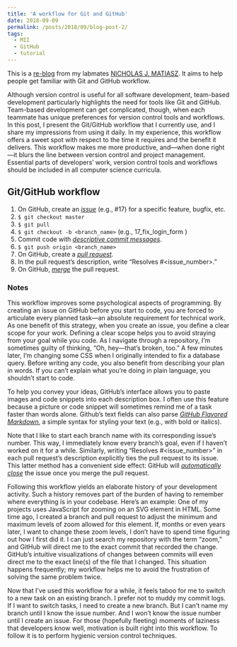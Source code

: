 ```yaml
---
title: 'A workflow for Git and GitHub'
date: 2018-09-09
permalink: /posts/2018/09/blog-post-2/
tags:
  - MII
  - GitHub
  - tutorial
---
```

This is a [re-blog](http://www.matiasz.com/2015/06/30/a-workflow-for-git-and-github/) from my 
labmates [NICHOLAS J. MATIASZ](http://www.matiasz.com/2015/06/30/a-workflow-for-git-and-github/).
It aims to help people get familiar with Git and GitHub workflow.

Although version control is useful for all software development, 
team-based development particularly highlights the need for tools like Git and GitHub. 
Team-based development can get complicated, though, when each teammate has unique 
preferences for version control tools and workflows. In this post, 
I present the Git/GitHub workflow that I currently use, and I share my impressions from 
using it daily. In my experience, this workflow offers a sweet spot with respect to the 
time it requires and the benefit it delivers. This workflow makes me more productive, 
and—when done right—it blurs the line between version control and project management. 
Essential parts of developers’ work, version control tools and workflows should be included 
in all computer science curricula.

## Git/GitHub workflow
1. On GitHub, create an [*issue*](https://guides.github.com/features/issues/) (e.g., #17) for a specific feature, bugfix, etc.
2. ```$ git checkout master```
3. ```$ git pull```
4. ```$ git checkout -b <branch_name>``` (e.g., 17_fix_login_form )
5. Commit code with [*descriptive commit messages*](https://chris.beams.io/posts/git-commit/).
6. ```$ git push origin <branch_name>```
7. On GitHub, create a [*pull request*](https://help.github.com/articles/about-pull-requests/).
8. In the pull request’s description, write “Resolves #<issue_number>.”
9. On GitHub, [*merge*](https://help.github.com/articles/merging-a-pull-request/) the pull request.

### Notes
This workflow improves some psychological aspects of programming. 
By creating an issue on GitHub before you start to code, you are forced to 
articulate every planned task—an absolute requirement for technical work. 
As one benefit of this strategy, when you create an issue, you define a 
clear scope for your work. Defining a clear scope helps you to avoid straying 
from your goal while you code. As I navigate through a repository, 
I’m sometimes guilty of thinking, “Oh, hey—that’s broken, too.” A few minutes 
later, I’m changing some CSS when I originally intended to fix a database query. 
Before writing any code, you also benefit from describing your plan in words. 
If you can’t explain what you’re doing in plain language, you shouldn’t start 
to code.

To help you convey your ideas, GitHub’s interface allows you to paste images 
and code snippets into each description box. I often use this feature because 
a picture or code snippet will sometimes remind me of a task faster than words 
alone. Github’s text fields can also parse [*GitHub Flavored Markdown*](https://help.github.com/categories/writing-on-github/), a simple 
syntax for styling your text (e.g., with bold or italics).

Note that I like to start each branch name with its corresponding issue’s number. 
This way, I immediately know every branch’s goal, even if I haven’t worked on 
it for a while. Similarly, writing “Resolves #<issue_number>” in each pull 
request’s description explicitly ties the pull request to its issue. This latter
 method has a convenient side effect: GitHub will [*automatically close*](https://blog.github.com/2013-05-14-closing-issues-via-pull-requests/) the 
 issue once you merge the pull request.

Following this workflow yields an elaborate history of your development activity. 
Such a history removes part of the burden of having to remember where everything
 is in your codebase. Here’s an example: One of my projects uses JavaScript 
 for zooming on an SVG element in HTML. Some time ago, I created a branch and 
 pull request to adjust the minimum and maximum levels of zoom allowed for this 
 element. If, months or even years later, I want to change these zoom levels, 
 I don’t have to spend time figuring out how I first did it. I can just search 
 my repository with the term “zoom,” and GitHub will direct me to the exact 
 commit that recorded the change. GitHub’s intuitive visualizations of changes 
 between commits will even direct me to the exact line(s) of the file that 
 I changed. This situation happens frequently; my workflow helps me to avoid 
 the frustration of solving the same problem twice.

Now that I’ve used this workflow for a while, it feels taboo for me to switch 
to a new task on an existing branch. I prefer not to muddy my commit logs. 
If I want to switch tasks, I need to create a new branch. But I can’t name 
my branch until I know the issue number. And I won’t know the issue number 
until I create an issue. For those (hopefully fleeting) moments of laziness 
that developers know well, motivation is built right into this workflow. 
To follow it is to perform hygienic version control techniques.
